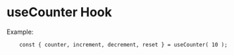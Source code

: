 # useCounter Hook

Example:
```
    const { counter, increment, decrement, reset } = useCounter( 10 );
```